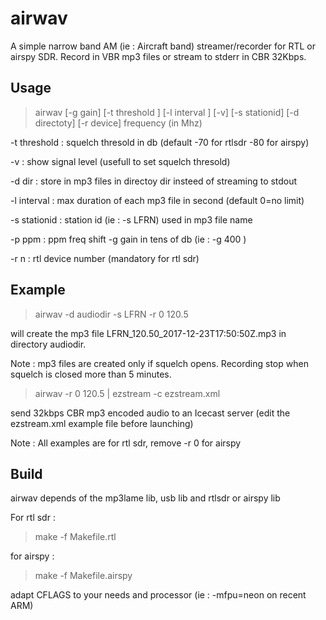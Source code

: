 # airwav
A simple narrow band AM (ie : Aircraft band) streamer/recorder for RTL or airspy SDR.
Record in VBR mp3 files or stream to stderr in CBR 32Kbps.


## Usage
> airwav [-g gain] [-t threshold ] [-l interval ] [-v] [-s stationid] [-d directoty] [-r device] frequency (in Mhz)

 -t threshold :	squelch thresold in db (default -70 for rtlsdr -80 for airspy)

 -v : show signal level (usefull to set squelch thresold)

 -d dir : store in mp3 files in directoy dir insteed of streaming to stdout

 -l interval : max duration of each mp3 file in second (default 0=no limit)

 -s stationid :	station id (ie : -s LFRN) used in mp3 file name

 -p ppm :  ppm freq shift
 -g gain in tens of db (ie : -g 400 ) 

 -r n : rtl device number (mandatory for rtl sdr)

## Example

> airwav -d audiodir -s LFRN -r 0 120.5

will create the mp3 file LFRN_120.50_2017-12-23T17:50:50Z.mp3 in directory audiodir.

Note : mp3 files are created only if squelch opens. Recording stop when squelch is closed more than 5 minutes.

> airwav -r 0  120.5 | ezstream -c ezstream.xml

send 32kbps CBR mp3 encoded audio to an Icecast server  (edit the ezstream.xml example file before launching)

Note : All examples are for rtl sdr, remove -r 0 for airspy

## Build

airwav depends of the mp3lame lib, usb lib and rtlsdr or airspy lib

For rtl sdr :
> make -f Makefile.rtl

for airspy :
> make -f Makefile.airspy

adapt CFLAGS to your needs and processor (ie : -mfpu=neon on recent ARM)

